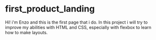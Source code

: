 # first_product_landing

Hi! i'm Enzo and this is the first page that i do. In this project i will try to improve my abilities with HTML and CSS, especially with flexbox to learn how to make layouts.